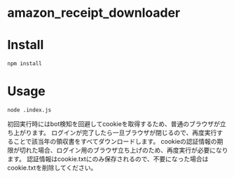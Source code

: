 # amazon_receipt_downloader

# Install

```
npm install
```

# Usage

```
node .index.js
```

初回実行時にはbot検知を回避してcookieを取得するため、普通のブラウザが立ち上がります。
ログインが完了したら一旦ブラウザが閉じるので、再度実行することで該当年の領収書をすべてダウンロードします。
cookieの認証情報の期限が切れた場合、ログイン用のブラウザ立ち上げのため、再度実行が必要になります。
認証情報はcookie.txtにのみ保存されるので、不要になった場合はcookie.txtを削除してください。
